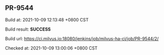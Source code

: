 <h2><a name="pr-9544" class="anchor" href="#pr-9544" rel="nofollow" aria-hidden="true"><span class="octicon octicon-link"></span></a>PR-9544</h2>

<p>Build at: 2021-10-09 12:13:48 +0800 CST</p>

<p>Build result: <strong>SUCCESS</strong></p>

<p>Build url: <a href="https://ci.milvus.io:18080/jenkins/job/milvus-ha-ci/job/PR-9544/2/" rel="nofollow">https://ci.milvus.io:18080/jenkins/job/milvus-ha-ci/job/PR-9544/2/</a></p>

<p>Checked at: 2021-10-09 13:00:06 +0800 CST</p>
